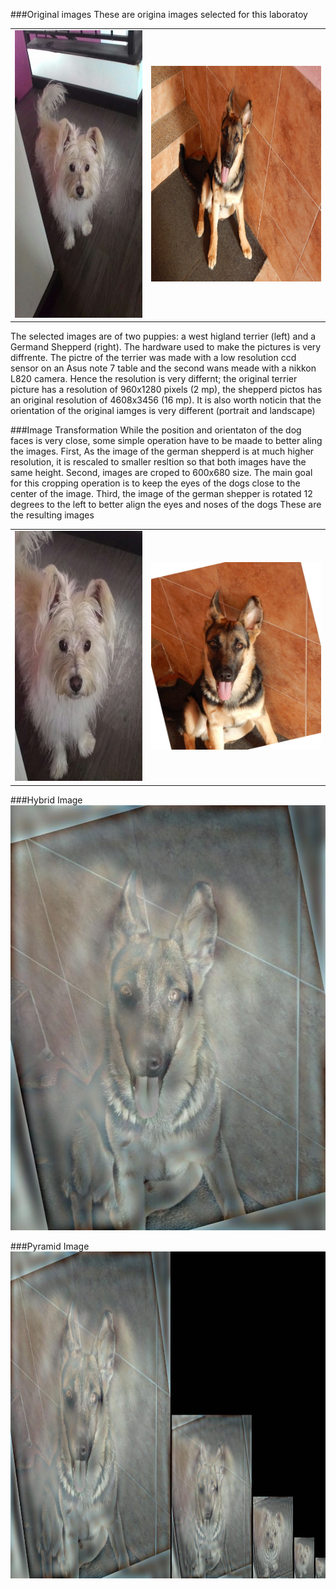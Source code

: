 ###Original images
These are origina images selected for this laboratoy
<table>
<tr>
<td>
	<img src="wes.jpg" alt="Wes Original" width="345" height="460">
</td>
<td>
	<img src="zeus.jpg" alt="Zeus Original" width="460" height="345">
</td>
</tr>
</table>

The selected images are of two puppies: a west higland terrier (left) and a Germand Shepperd (right). The hardware used to make the pictures is very diffrente. The pictre of the terrier was made with a low resolution ccd sensor on an Asus note 7 table and the second wans meade with a nikkon L820 camera. Hence the resolution is very differnt; the original terrier picture has a resolution of 960x1280 pixels (2 mp), the  shepperd pictos has an original resolution of 4608x3456 (16 mp). It is also worth noticin that the orientation of the original iamges is very different (portrait and landscape)

###Image Transformation
While the position and orientaton of the dog faces is very close, some simple operation have to be maade to better aling the images. 
First, As the image of the german shepperd is at much higher resolution, it is rescaled to smaller resltion so that both images have the same height.
Second, images are croped to 600x680 size. The main goal for this cropping operation is to keep the eyes of the dogs close to the center of the image.
Third, the  image of the german shepper is rotated 12 degrees to the left to better align the eyes and noses of the dogs
These are the resulting images

<table>
<tr>
<td>
	<img src="wesFinal.jpg" alt="Wes Final" width="300" height="400">
</td>
<td>
	<img src="zeusFinal.jpg" alt="Zeus Final" width="400" height="300">
</td>
</tr>
</table>

###Hybrid Image
<img src="Weus.jpg" alt="Weus :)" width="600" height="680">

###Pyramid Image
<img src="pyr.jpg" alt="Pyramid" width="897" height="523">
